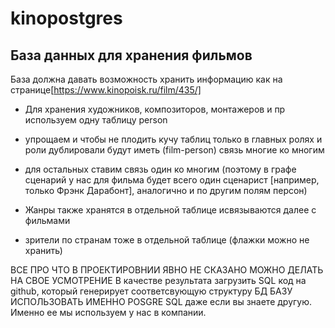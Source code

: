 # kinopostgres

## База данных для хранения фильмов

База должна давать возможность хранить информацию как на странице[https://www.kinopoisk.ru/film/435/]

- Для хранения художников, композиторов, монтажеров и пр используем одну таблицу person

- упрощаем и чтобы не плодить кучу таблиц только в главных ролях и роли дублировали будут иметь (film-person) связь многие ко многим

- для остальных ставим связь один ко многим (поэтому в графе сценарий у нас для фильма будет всего один сценарист [например, только Фрэнк Дарабонт], аналогично и по другим полям персон)

- Жанры также хранятся в отдельной таблице исвязываются далее с фильмами

- зрители по странам тоже в отдельной таблице (флажки можно не хранить)

ВСЕ ПРО ЧТО В ПРОЕКТИРОВНИИ ЯВНО НЕ СКАЗАНО МОЖНО ДЕЛАТЬ НА СВОЕ УСМОТРЕНИЕ
В качестве результата загрузить SQL код на github, который генерирует соответсвующую структуру БД
БАЗУ ИСПОЛЬЗОВАТЬ ИМЕННО POSGRE SQL даже если вы знаете другую. Именно ее мы используем у нас в компании.
